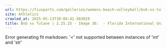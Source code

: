 ```yaml
---
url: https://fiusports.com/galleries/womens-beach-volleyball/bvb-vs-tulane-2-25-25/image-36/355/62589
site: Athletics
crawled_at: 2025-05-13T10:04:42.983029
title: Bvb vs Tulane | 2.25.25 - Image 36:  - Florida International University
---
```


Error generating fit markdown: '<' not supported between instances of 'int' and 'str'